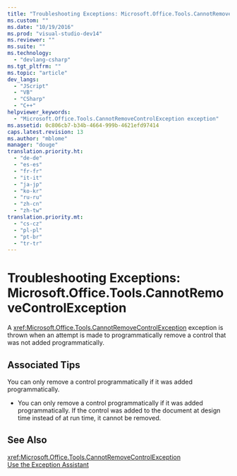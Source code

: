 ```yaml
---
title: "Troubleshooting Exceptions: Microsoft.Office.Tools.CannotRemoveControlException | Microsoft Docs"
ms.custom: ""
ms.date: "10/19/2016"
ms.prod: "visual-studio-dev14"
ms.reviewer: ""
ms.suite: ""
ms.technology: 
  - "devlang-csharp"
ms.tgt_pltfrm: ""
ms.topic: "article"
dev_langs: 
  - "JScript"
  - "VB"
  - "CSharp"
  - "C++"
helpviewer_keywords: 
  - "Microsoft.Office.Tools.CannotRemoveControlException exception"
ms.assetid: 0c806cb7-b34b-4664-999b-4621efd97414
caps.latest.revision: 13
ms.author: "mblome"
manager: "douge"
translation.priority.ht: 
  - "de-de"
  - "es-es"
  - "fr-fr"
  - "it-it"
  - "ja-jp"
  - "ko-kr"
  - "ru-ru"
  - "zh-cn"
  - "zh-tw"
translation.priority.mt: 
  - "cs-cz"
  - "pl-pl"
  - "pt-br"
  - "tr-tr"
---
```

# Troubleshooting Exceptions: Microsoft.Office.Tools.CannotRemoveControlException
A <xref:Microsoft.Office.Tools.CannotRemoveControlException> exception is thrown when an attempt is made to programmatically remove a control that was not added programmatically.  
  
## Associated Tips  
 You can only remove a control programmatically if it was added programmatically.  
 -   You can only remove a control programmatically if it was added programmatically. If the control was added to the document at design time instead of at run time, it cannot be removed.  
  
## See Also  
 <xref:Microsoft.Office.Tools.CannotRemoveControlException>   
 [Use the Exception Assistant](../Topic/How%20to:%20Use%20the%20Exception%20Assistant.md)